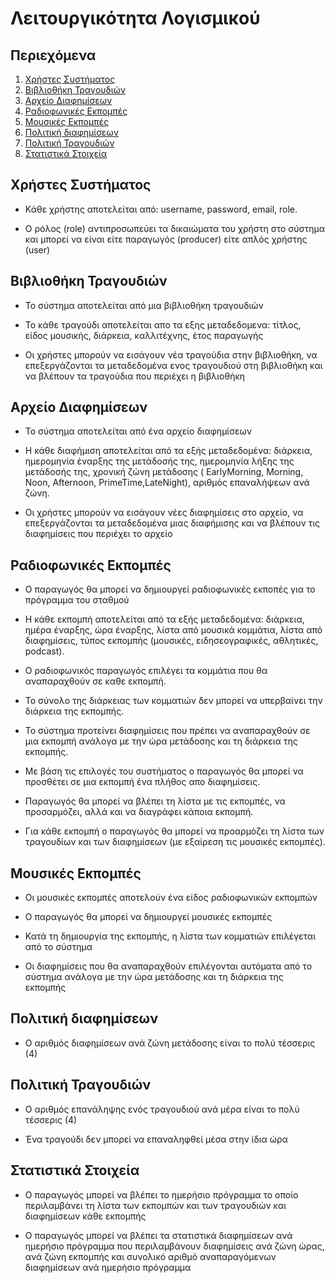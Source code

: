 # Λειτουργικότητα Λογισμικού

## Περιεχόμενα
1. [Χρήστες Συστήματος](#χρήστες-συστήματος)
2. [Βιβλιοθήκη Τραγουδιών](#βιβλιοθήκη-τραγουδιών)
3. [Αρχείο Διαφημίσεων](#αρχείο-διαφημίσεων)
4. [Ραδιοφωνικές Εκπομπές](#ραδιοφωνικές-εκπομπές)
5. [Μουσικές Εκπομπές](#μουσικές-εκπομπές)
6. [Πολιτική διαφημίσεων](#πολιτική-διαφημίσεων)
7. [Πολιτική Τραγουδιών](#πολιτική-τραγουδιών)
8. [Στατιστικά Στοιχεία](#στατιστικά-στοιχεία)

## Χρήστες Συστήματος

* Κάθε χρήστης αποτελείται από: username, password, email, role.

* O ρόλος (role) αντιπροσωπεύει τα δικαιώματα του χρήστη στο σύστημα και μπορεί να είναι είτε παραγωγός (producer) είτε απλός χρήστης (user)

## Βιβλιοθήκη Τραγουδιών

* Το σύστημα αποτελείται από μια βιβλιοθήκη τραγουδιών

* Το κάθε τραγούδι αποτελείται απο τα εξης μεταδεδομενα: τίτλος, είδος μουσικής, διάρκεια, καλλιτέχνης, έτος παραγωγής

* Οι χρήστες μπορούν να εισάγουν νέα τραγούδια στην βιβλιοθήκη, να επεξεργάζονται τα μεταδεδομένα ενος τραγουδιού στη βιβλιοθήκη και να βλέπουν τα τραγούδια που περιέχει η βιβλιοθήκη

## Αρχείο Διαφημίσεων

* Το σύστημα αποτελείται από ένα αρχείο διαφημίσεων

* Η κάθε διαφήμιση αποτελείται από τα εξής μεταδεδομένα: διάρκεια, ημερομηνία έναρξης της μετάδοσής της, ημερομηνία λήξης της μετάδοσής της, χρονική ζώνη μετάδοσης ( EarlyMorning, Morning, Noon, Afternoon, PrimeTime,LateNight), αριθμός επαναλήψεων ανά ζώνη.

* Οι χρήστες μπορούν να εισάγουν νέες διαφημίσεις στο αρχείο, να επεξεργάζονται τα μεταδεδομένα μιας διαφήμισης και να βλέπουν τις διαφημίσεις που περιέχει το αρχείο

## Ραδιοφωνικές Εκπομπές

* Ο παραγωγός θα μπορεί να δημιουργεί ραδιοφωνικές εκποπές για το πρόγραμμα του σταθμού

* Η κάθε εκπομπή αποτελείται από τα εξής μεταδεδομένα: διάρκεια, ημέρα έναρξης, ώρα έναρξης, λίστα από μουσικά κομμάτια, λίστα από διαφημίσεις, τύπος εκπομπής (μουσικές, ειδησεογραφικές, αθλητικές, podcast).

* Ο ραδιοφωνικός παραγωγός επιλέγει τα κομμάτια που θα αναπαραχθούν σε καθε εκπομπή.

* Το σύνολο της διάρκειας των κομματιών δεν μπορεί να υπερβαίνει την διάρκεια της εκπομπής.

* Το σύστημα προτείνει διαφημίσεις που πρέπει να αναπαραχθούν σε μια εκπομπή ανάλογα με την ώρα μετάδοσης και τη διάρκεια της εκπομπής.

* Με βάση τις επιλογές του συστήματος ο παραγωγός θα μπορεί να προσθέτει σε μια εκπομπή ένα πλήθος απο διαφημίσεις.

* Παραγωγός θα μπορεί να βλέπει τη λίστα με τις εκπομπές, να προσαρμόζει, αλλά και να διαγράφει κάποια εκπομπή.

* Για κάθε εκπομπή ο παραγωγός θα μπορεί να προαρμόζει τη λίστα των τραγουδίων και των διαφημίσεων (με εξαίρεση τις μουσικές εκπομπές).

## Μουσικές Εκπομπές

* Οι μουσικές εκπομπές αποτελούν ένα είδος ραδιοφωνικών εκπομπών

* Ο παραγωγός θα μπορεί να δημιουργεί μουσικές εκπομπές

* Κατά τη δημιουργία της εκπομπής, η λίστα των κομματιών επιλέγεται από το σύστημα

* Οι διαφημίσεις που θα αναπαραχθούν επιλέγονται αυτόματα από το σύστημα ανάλογα με την ώρα μετάδοσης και τη διάρκεια της εκπομπής

## Πολιτική διαφημίσεων

* Ο αριθμός διαφημίσεων ανά ζώνη μετάδοσης είναι το πολύ τέσσερις (4)

## Πολιτική Τραγουδιών

* Ο αριθμός επανάληψης ενός τραγουδιού ανά μέρα είναι το πολύ τέσσερις (4)

* Ένα τραγούδι δεν μπορεί να επαναληφθεί μέσα στην ίδια ώρα

## Στατιστικά Στοιχεία

* Ο παραγωγός μπορεί να βλέπει το ημερήσιο πρόγραμμα το οποίο περιλαμβάνει τη λίστα των εκπομπών και των τραγουδιών και διαφημίσεων κάθε εκπομπής

* Ο παραγωγός μπορεί να βλέπει τα στατιστικά διαφημίσεων ανά ημερήσιο πρόγραμμα που περιλαμβάνουν διαφημίσεις ανά ζώνη ώρας, ανά ζώνη εκπομπής και συνολικό αριθμό αναπαραγόμενων διαφημίσεων ανά ημερήσιο πρόγραμμα
